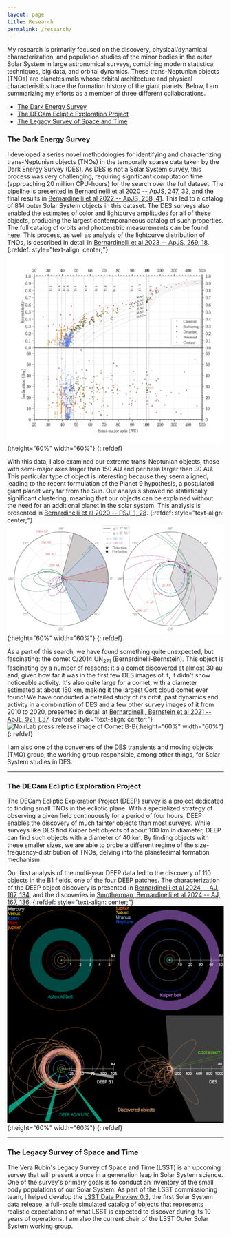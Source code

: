 ```yaml
---
layout: page
title: Research
permalink: /research/
---
```


My research is primarily focused on the discovery, physical/dynamical characterization, and population studies of the minor bodies in the outer Solar System in large astronomical surveys, combining modern statistical techniques, big data, and orbital dynamics. These trans-Neptunian objects (TNOs) are planetesimals whose orbital architecture and physical characteristics trace the formation history of the giant planets. Below, I am summarizing my efforts as a member of three different collaborations. 

- [The Dark Energy Survey](#the-dark-energy-survey)
- [The DECam Ecliptic Exploration Project](#the-decam-ecliptic-exploration-project)
- [The Legacy Survey of Space and Time](#the-legacy-survey-of-space-and-time)

### The Dark Energy Survey ###
I developed a series novel methodologies for identifying and characterizing trans-Neptunian objects (TNOs) in the temporally sparse data taken by the Dark Energy Survey (DES). As DES is not a Solar System survey, this process was very challenging, requiring significant computation time (approaching 20 million CPU-hours) for the search over the full dataset. The pipeline is presented in [Bernardinelli et al 2020 -- ApJS, 247, 32](https://iopscience.iop.org/article/10.3847/1538-4365/ab6bd8), and the final results in [Bernardinelli et al 2022 -- ApJS, 258, 41](https://ui.adsabs.harvard.edu/abs/2022ApJS..258...41B/abstract). This led to a catalog of 814 outer Solar System objects in this dataset. The DES surveys also enabled the estimates of color and lightcurve amplitudes for all of these objects, producing the largest contemporaneous catalog of such properties. The full catalog of orbits and photometric measurements can be found [here](https://github.com/bernardinelli/des_tno_catalog). This process, as well as analysis of the lightcurve distribution of TNOs, is described in detail in [Bernardinelli et al 2023 --  ApJS, 269, 18](https://iopscience.iop.org/article/10.3847/1538-4365/acf6bf).
{:refdef: style="text-align: center;"}
![813 Outer Solar System objects in the DES](/images/aei.png){:height="60%" width="60%"}
{: refdef}

With this data, I also examined our extreme trans-Neptunian objects, those with semi-major axes larger than 150 AU and perihelia larger than 30 AU. This particular type of object is interesting because they seem aligned, leading to the recent formulation of the Planet 9 hypothesis, a postulated giant planet very far from the Sun. Our analysis showed no statistically significant clustering, meaning that our objects can be explained without the need for an additional planet in the solar system. This analysis is presented in [Bernardinelli et al 2020 -- PSJ, 1, 28](https://iopscience.iop.org/article/10.3847/PSJ/ab9d80).
{:refdef: style="text-align: center;"}
![DES extreme TNOs](/images/etno.png){:height="60%" width="60%"}
{: refdef}


As a part of this search, we have found something quite unexpected, but fascinating: the comet C/2014 UN<sub>271</sub> (Bernardinelli-Bernstein). This object is fascinating by a number of reasons: it's a comet discovered at almost 30 au and, given how far it was in the first few DES images of it, it didn't show noticeable activity. It's also quite large for a comet, with a diameter estimated at about 150 km, making it the largest Oort cloud comet ever found! We have conducted a detailed study of its orbit, past dynamics and activity in a combination of DES and a few other survey images of it from 2010 to 2020, presented in detail at [Bernardinelli, Bernstein et al 2021 -- ApJL, 921, L37](https://iopscience.iop.org/article/10.3847/2041-8213/ac32d3). 
{:refdef: style="text-align: center;"}
![NoirLab press release image of Comet B-B](/images/cometbb.png){:height="60%" width="60%"}
{: refdef}

I am also one of the conveners of the DES transients and moving objects (TMO) group, the working group responsible, among other things, for Solar System studies in DES. 

---

### The DECam Ecliptic Exploration Project ###
The DECam Ecliptic Exploration Project (DEEP) survey is a project dedicated to finding small TNOs in the ecliptic plane. With a specialized strategy of observing a given field continuously for a period of four hours, DEEP enables the discovery of much fainter objects than most surveys. While surveys like DES find Kuiper belt objects of about 100 km in diameter, DEEP can find such objects with a diameter of 40 km. By finding objects with these smaller sizes, we are able to probe a different regime of the size-frequency-distribution of TNOs, delving into the planetesimal formation mechanism.

Our first analysis of the multi-year DEEP data led to the discovery of 110 objects in the B1 fields, one of the four DEEP patches. The characterization of the DEEP object discovery is presented in [Bernardinelli et al 2024 -- AJ, 167, 134](https://iopscience.iop.org/article/10.3847/1538-3881/ad1527), and the discoveries in [Smotherman, Bernardinelli et al 2024 -- AJ, 167, 136](https://iopscience.iop.org/article/10.3847/1538-3881/ad1524).
{:refdef: style="text-align: center;"}
![DEEP B1 TNOs](/images/deep.png){:height="60%" width="60%"}
{: refdef}

---

### The Legacy Survey of Space and Time ###
The Vera Rubin's Legacy Survey of Space and Time (LSST) is an upcoming survey that will present a once in a generation leap in Solar System science. One of the survey's primary goals is to conduct an inventory of the small body populations of our Solar System. As part of the LSST commissioning team, I helped develop the [LSST Data Preview 0.3](https://dp0-3.lsst.io/index.html), the first Solar System data release, a full-scale simulated catalog of objects that represents realistic expectations of what LSST is expected to discover during its 10 years of operations. I am also the current chair of the LSST Outer Solar System working group. 


